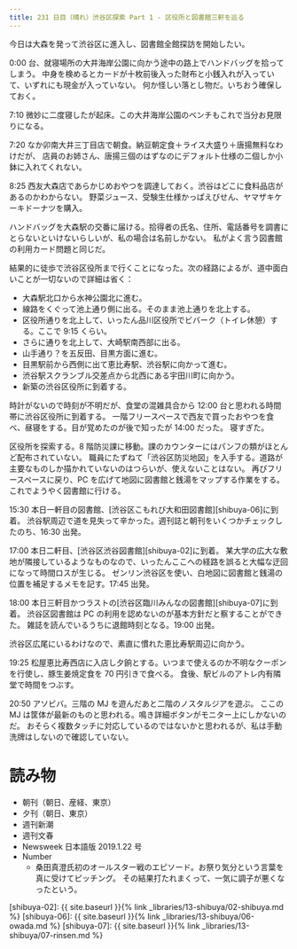 ```yaml
---
title: 231 日目（晴れ）渋谷区探索 Part 1 - 区役所と図書館三軒を巡る
---
```


今日は大森を発って渋谷区に進入し、図書館全館探訪を開始したい。

0:00 台、就寝場所の大井海岸公園に向かう途中の路上でハンドバッグを拾ってしまう。
中身を検めるとカードが十枚前後入った財布と小銭入れが入っていて、いずれにも現金が入っていない。
何か怪しい落とし物だ。いちおう確保しておく。

7:10 微妙に二度寝したが起床。この大井海岸公園のベンチもこれで当分お見限りになる。

7:20 なか卯南大井三丁目店で朝食。納豆朝定食＋ライス大盛り＋唐揚無料なわけだが、
店員のお姉さん、唐揚三個のはずなのにデフォルト仕様の二個しか小鉢に入れてくれない。

8:25 西友大森店であらかじめおやつを調達しておく。渋谷はどこに食料品店があるのかわからない。
野菜ジュース、受験生仕様かっぱえびせん、ヤマザキケーキドーナツを購入。

ハンドバッグを大森駅の交番に届ける。拾得者の氏名、住所、電話番号を調書にとらないといけないらしいが、私の場合は名前しかない。
私がよく言う図書館の利用カード問題と同じだ。

結果的に徒歩で渋谷区役所まで行くことになった。次の経路によるが、道中面白いことが一切ないので詳細は省く：
* 大森駅北口から水神公園北に進む。
* 線路をくぐって池上通り側に出る。そのまま池上通りを北上する。
* 区役所通りを北上して、いったん品川区役所でビバーク（トイレ休憩）する。ここで 9:15 くらい。
* さらに通りを北上して、大崎駅南西部に出る。
* 山手通り？を五反田、目黒方面に進む。
* 目黒駅前から西側に出て恵比寿駅、渋谷駅に向かって進む。
* 渋谷駅スクランブル交差点から北西にある宇田川町に向かう。
* 新築の渋谷区役所に到着する。

時計がないので時刻が不明だが、食堂の混雑具合から 12:00 台と思われる時間帯に渋谷区役所に到着する。
一階フリースペースで西友で買ったおやつを食べ、昼寝をする。目が覚めたのが後で知ったが 14:00 だった。
寝すぎた。

区役所を探索する。8 階防災課に移動。課のカウンターにはパンフの類がほとんど配布されていない。
職員にたずねて「渋谷区防災地図」を入手する。道路が主要なものしか描かれていないのはつらいが、使えないことはない。
再びフリースペースに戻り、PC を広げて地図に図書館と銭湯をマップする作業をする。これでようやく図書館に行ける。

15:30 本日一軒目の図書館、[渋谷区こもれび大和田図書館][shibuya-06]に到着。
渋谷駅周辺で道を見失って辛かった。週刊誌と朝刊をいくつかチェックしたのち、16:30 出発。

17:00 本日二軒目、[渋谷区渋谷図書館][shibuya-02]に到着。
某大学の広大な敷地が隣接しているようなものなので、いったんここへの経路を誤ると大幅な迂回になって時間ロスが生じる。
ゼンリン渋谷区を使い、白地図に図書館と銭湯の位置を補足するメモを記す。17:45 出発。

18:00 本日三軒目かつラストの[渋谷区臨川みんなの図書館][shibuya-07]に到着。
渋谷区図書館は PC の利用を認めないのが基本方針だと察することができた。
雑誌を読んでいるうちに退館時刻となる。19:00 出発。

渋谷区広尾にいるわけなので、素直に慣れた恵比寿駅周辺に向かう。

19:25 松屋恵比寿西店に入店し夕餉とする。いつまで使えるのか不明なクーポンを行使し、豚生姜焼定食を 70 円引きで食べる。
食後、駅ビルのアトレ内有隣堂で時間をつぶす。

20:50 アソビバ。三階の MJ を遊んだあと二階のノスタルジアを遊ぶ。
ここの MJ は筐体が最新のものと思われる。鳴き詳細ボタンがモニター上にしかないのだ。
おそらく複数タッチに対応しているのではないかと思われるが、私は手動洗牌はしないので確認していない。

# 読み物

* 朝刊（朝日、産経、東京）
* 夕刊（朝日、東京）
* 週刊新潮
* 週刊文春
* Newsweek 日本語版 2019.1.22 号
* Number
  * 桑田真澄氏初のオールスター戦のエピソード。お祭り気分という言葉を真に受けてピッチング。
    その結果打たれまくって、一気に調子が悪くなったという。

[shibuya-02]: {{ site.baseurl }}{% link _libraries/13-shibuya/02-shibuya.md %}
[shibuya-06]: {{ site.baseurl }}{% link _libraries/13-shibuya/06-owada.md %}
[shibuya-07]: {{ site.baseurl }}{% link _libraries/13-shibuya/07-rinsen.md %}
